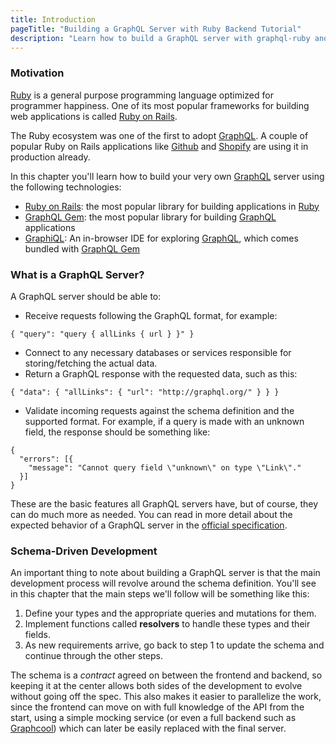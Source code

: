 ```yaml
---
title: Introduction
pageTitle: "Building a GraphQL Server with Ruby Backend Tutorial"
description: "Learn how to build a GraphQL server with graphql-ruby and best practices for filters, authentication, pagination and subscriptions. Compatible with Apollo."
---
```


### Motivation

[Ruby](https://www.ruby-lang.org/en/) is a general purpose programming language optimized for programmer happiness. One of its most popular frameworks for building web applications is called [Ruby on Rails](http://rubyonrails.org/).

The Ruby ecosystem was one of the first to adopt [GraphQL](http://graphql.org/). A couple of popular Ruby on Rails applications like [Github](https://github.com/) and [Shopify](https://www.shopify.com/) are using it in production already.

In this chapter you'll learn how to build your very own [GraphQL](http://graphql.org/) server using the following technologies:

* [Ruby on Rails](http://rubyonrails.org/): the most popular library for building applications in [Ruby](https://www.ruby-lang.org/en/)
* [GraphQL Gem](http://graphql-ruby.org/): the most popular library for building [GraphQL](http://graphql.org/) applications
* [GraphiQL](https://github.com/graphql/graphiql): An in-browser IDE for exploring [GraphQL](http://graphql.org/), which comes bundled with [GraphQL Gem](http://graphql-ruby.org/)

### What is a GraphQL Server?

A GraphQL server should be able to:

* Receive requests following the GraphQL format, for example:

```graphql(nocopy)
{ "query": "query { allLinks { url } }" }
```

* Connect to any necessary databases or services responsible for storing/fetching the actual data.
* Return a GraphQL response with the requested data, such as this:

```graphql(nocopy)
{ "data": { "allLinks": { "url": "http://graphql.org/" } } }
```

* Validate incoming requests against the schema definition and the supported format. For example, if a query is made with an unknown field, the response should be something like:

```graphql(nocopy)
{
  "errors": [{
    "message": "Cannot query field \"unknown\" on type \"Link\"."
  }]
}
```

These are the basic features all GraphQL servers have, but of course, they can do much more as needed. You can read in more detail about the expected behavior of a GraphQL server in the [official specification](https://facebook.github.io/graphql/).

### Schema-Driven Development

An important thing to note about building a GraphQL server is that the main development process will revolve around the schema definition. You'll see in this chapter that the main steps we'll follow will be something like this:

1. Define your types and the appropriate queries and mutations for them.
2. Implement functions called **resolvers** to handle these types and their fields.
3. As new requirements arrive, go back to step 1 to update the schema and continue through the other steps.

The schema is a *contract* agreed on between the frontend and backend, so keeping it at the center allows both sides of the development to evolve without going off the spec. This also makes it easier to parallelize the work, since the frontend can move on with full knowledge of the API from the start, using a simple mocking service (or even a full backend such as [Graphcool](https://www.graph.cool/)) which can later be easily replaced with the final server.

